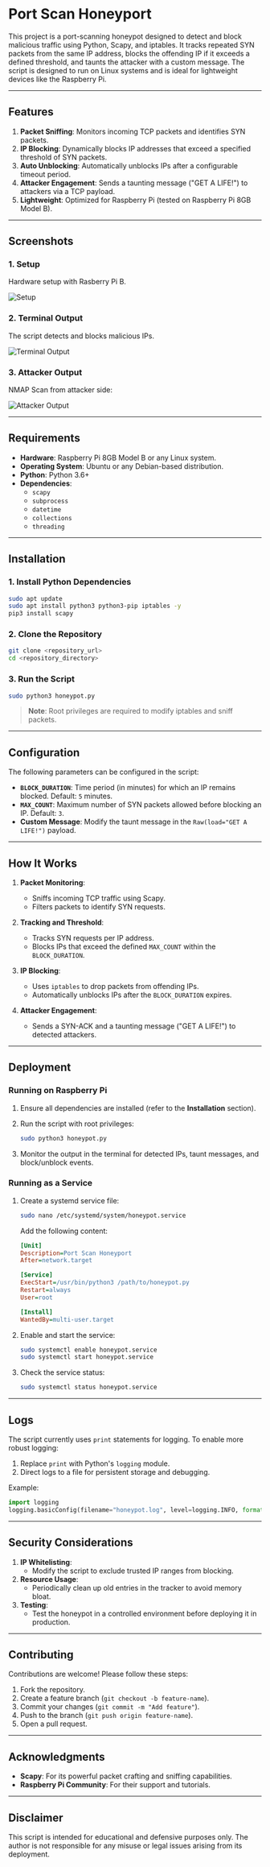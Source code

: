 # Port Scan Honeyport

This project is a port-scanning honeypot designed to detect and block malicious traffic using Python, Scapy, and iptables. It tracks repeated SYN packets from the same IP address, blocks the offending IP if it exceeds a defined threshold, and taunts the attacker with a custom message. The script is designed to run on Linux systems and is ideal for lightweight devices like the Raspberry Pi.

---

## Features

1. **Packet Sniffing**: Monitors incoming TCP packets and identifies SYN packets.
2. **IP Blocking**: Dynamically blocks IP addresses that exceed a specified threshold of SYN packets.
3. **Auto Unblocking**: Automatically unblocks IPs after a configurable timeout period.
4. **Attacker Engagement**: Sends a taunting message ("GET A LIFE!") to attackers via a TCP payload.
5. **Lightweight**: Optimized for Raspberry Pi (tested on Raspberry Pi 8GB Model B).

---

## Screenshots

### 1. Setup
Hardware setup with Rasberry Pi B.

![Setup](screenshots/Setup.png)

### 2. Terminal Output
The script detects and blocks malicious IPs.

![Terminal Output](screenshots/Terminal.png)

### 3. Attacker Output
NMAP Scan from attacker side:

![Attacker Output](screenshots/Attacker.png)

---

## Requirements

- **Hardware**: Raspberry Pi 8GB Model B or any Linux system.
- **Operating System**: Ubuntu or any Debian-based distribution.
- **Python**: Python 3.6+
- **Dependencies**:
  - `scapy`
  - `subprocess`
  - `datetime`
  - `collections`
  - `threading`

---

## Installation

### 1. Install Python Dependencies

```bash
sudo apt update
sudo apt install python3 python3-pip iptables -y
pip3 install scapy
```

### 2. Clone the Repository

```bash
git clone <repository_url>
cd <repository_directory>
```

### 3. Run the Script

```bash
sudo python3 honeypot.py
```

> **Note**: Root privileges are required to modify iptables and sniff packets.

---

## Configuration

The following parameters can be configured in the script:

- **`BLOCK_DURATION`**: Time period (in minutes) for which an IP remains blocked. Default: `5` minutes.
- **`MAX_COUNT`**: Maximum number of SYN packets allowed before blocking an IP. Default: `3`.
- **Custom Message**: Modify the taunt message in the `Raw(load="GET A LIFE!")` payload.

---

## How It Works

1. **Packet Monitoring**:
   - Sniffs incoming TCP traffic using Scapy.
   - Filters packets to identify SYN requests.

2. **Tracking and Threshold**:
   - Tracks SYN requests per IP address.
   - Blocks IPs that exceed the defined `MAX_COUNT` within the `BLOCK_DURATION`.

3. **IP Blocking**:
   - Uses `iptables` to drop packets from offending IPs.
   - Automatically unblocks IPs after the `BLOCK_DURATION` expires.

4. **Attacker Engagement**:
   - Sends a SYN-ACK and a taunting message ("GET A LIFE!") to detected attackers.

---

## Deployment

### Running on Raspberry Pi

1. Ensure all dependencies are installed (refer to the **Installation** section).
2. Run the script with root privileges:

   ```bash
   sudo python3 honeypot.py
   ```

3. Monitor the output in the terminal for detected IPs, taunt messages, and block/unblock events.

### Running as a Service

1. Create a systemd service file:

   ```bash
   sudo nano /etc/systemd/system/honeypot.service
   ```

   Add the following content:

   ```ini
   [Unit]
   Description=Port Scan Honeyport
   After=network.target

   [Service]
   ExecStart=/usr/bin/python3 /path/to/honeypot.py
   Restart=always
   User=root

   [Install]
   WantedBy=multi-user.target
   ```

2. Enable and start the service:

   ```bash
   sudo systemctl enable honeypot.service
   sudo systemctl start honeypot.service
   ```

3. Check the service status:

   ```bash
   sudo systemctl status honeypot.service
   ```

---

## Logs

The script currently uses `print` statements for logging. To enable more robust logging:

1. Replace `print` with Python's `logging` module.
2. Direct logs to a file for persistent storage and debugging.

Example:

```python
import logging
logging.basicConfig(filename="honeypot.log", level=logging.INFO, format="%(asctime)s - %(message)s")
```

---

## Security Considerations

1. **IP Whitelisting**:
   - Modify the script to exclude trusted IP ranges from blocking.
2. **Resource Usage**:
   - Periodically clean up old entries in the tracker to avoid memory bloat.
3. **Testing**:
   - Test the honeypot in a controlled environment before deploying it in production.

---

## Contributing

Contributions are welcome! Please follow these steps:

1. Fork the repository.
2. Create a feature branch (`git checkout -b feature-name`).
3. Commit your changes (`git commit -m "Add feature"`).
4. Push to the branch (`git push origin feature-name`).
5. Open a pull request.

---

## Acknowledgments

- **Scapy**: For its powerful packet crafting and sniffing capabilities.
- **Raspberry Pi Community**: For their support and tutorials.

---

## Disclaimer

This script is intended for educational and defensive purposes only. The author is not responsible for any misuse or legal issues arising from its deployment.


